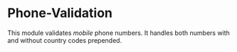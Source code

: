 Phone-Validation
======

This module validates *mobile* phone numbers. It handles both numbers with and without
country codes prepended.
